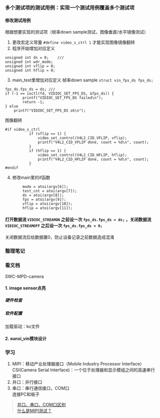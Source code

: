### 多个测试项的测试用例：实现一个测试用例覆盖多个测试项  
#### 修改测试用例  
根据想要实现的测试项（帧率down sample测试，图像垂直/水平镜像测试）  
1. 更改宏定义常量 `#define video_s_ctrl 1` 才能实现图像镜像翻转  
2. 程序开始增加对应定义  
```unsigned int fps = 30;
unsigned int ds = 0;	///
unsigned int wdr_mode;
unsigned int vflip = 0;
unsigned int hflip = 0;
```  
3. main_test里增加对应定义 
帧率down sample
`struct vin_fps_ds fps_ds;`
```	
fps_ds.fps_ds = ds;	///
if (-1 == ioctl(fd, VIDIOC_SET_FPS_DS, &fps_ds)) {
		printf("VIDIOC_SET_FPS_DS failed\n");
		return -1;
} else
    printf("VIDIOC_SET_FPS_DS ok\n");
 ```
 图像翻转
 ```
 #if video_s_ctrl
			if (vflip == 1) {
				video_set_control(V4L2_CID_VFLIP, vflip);
				printf("V4L2_CID_VFLIP done, count = %d\n", count);
			}
			if (hflip == 1) {
				video_set_control(V4L2_CID_HFLIP, hflip);
				printf("V4L2_CID_HFLIP done, count = %d\n", count);
			}
#endif
```
4. 修改main里的if函数
```
		mode = atoi(argv[6]);
		test_cnt = atoi(argv[7]);
		ds = atoi(argv[8]);	
		fps = atoi(argv[9]);
		vflip = atoi(argv[10]);
		hflip = atoi(argv[11]);
```  

#### 打开数据流 `VIDIOC_STREAMON` 之前设一次 `fps_ds.fps_ds = ds;` ，关闭数据流 `VIDIOC_STREAMOFF` 之后设一次 `fps_ds.fps_ds = 0;`
关闭数据流后给数据置0，防止设备记录之前数据造成混淆  


### 整理笔记  


### 看文档  
SWC-MPD-camera
#### 1. image sensor点亮
##### 硬件检查  
##### 软件配置  
加载驱动：ko文件  


#### 2. sunxi_vin模块设计


### 学习
1. MIPI：移动产业处理器接口（Mobile Industry Processor Interface）  
CSI(Camera Serial Interface)：一个位于处理器和显示模组之间的高速串行接口
2. 并口：并行接口
3. 串口：串行通信接口，COM口  
连接PC和板子
>[并口、串口、COM口区别](https://www.cnblogs.com/zcshan/archive/2010/12/03/com.html)  
>[什么是MIPI测试？](http://blog.itpub.net/69946382/viewspace-2727937/)


